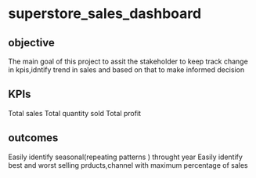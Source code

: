 # superstore_sales_dashboard

## objective

The main goal of this project to assit the stakeholder to keep track change in kpis,idntify trend in sales and based on that to make informed decision


## KPIs

Total sales
Total quantity sold
Total profit


## outcomes

Easily identify seasonal(repeating patterns ) throught year
Easily identify best and worst selling prducts,channel with maximum percentage of sales




